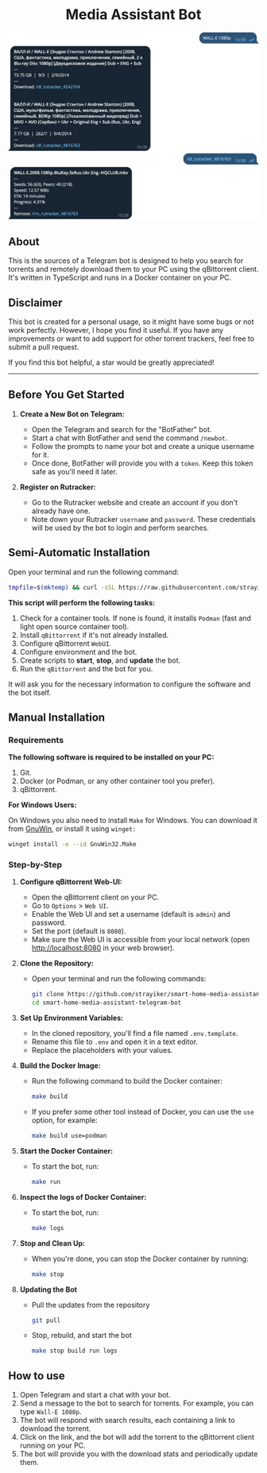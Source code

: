 <h1 align="center">Media Assistant Bot</h1>

<p align="center">
<img alt="example" src="./static/image.webp" width="768" />
</p>

## About

This is the sources of a Telegram bot is designed to help you search for torrents and remotely download them to your PC using the qBittorrent client. It's written in TypeScript and runs in a Docker container on your PC.

## Disclaimer

This bot is created for a personal usage, so it might have some bugs or not work perfectly. However, I hope you find it useful. If you have any improvements or want to add support for other torrent trackers, feel free to submit a pull request.

If you find this bot helpful, a star would be greatly appreciated!

---

## Before You Get Started

1. **Create a New Bot on Telegram:**

   - Open the Telegram and search for the "BotFather" bot.
   - Start a chat with BotFather and send the command `/newbot`.
   - Follow the prompts to name your bot and create a unique username for it.
   - Once done, BotFather will provide you with a `token`. Keep this token safe as you'll need it later.

2. **Register on Rutracker:**

   - Go to the Rutracker website and create an account if you don't already have one.
   - Note down your Rutracker `username` and `password`. These credentials will be used by the bot to login and perform searches.

## Semi-Automatic Installation

Open your terminal and run the following command:

```bash
tmpfile=$(mktemp) && curl -sSL https://raw.githubusercontent.com/strayiker/smart-home-media-assistant-telegram-bot/refs/heads/main/scripts/setup.sh -o $tmpfile && chmod +x $tmpfile && bash -i $tmpfile && rm $tmpfile
```

**This script will perform the following tasks:**

1.  Check for a container tools. If none is found, it installs `Podman` (fast and light open source container tool).
2.  Install `qBittorrent` if it's not already installed.
3.  Configure qBittorrent `WebUI`.
4.  Configure environment and the bot.
5.  Create scripts to **start**, **stop**, and **update** the bot.
6.  Run the `qBittorrent` and the bot for you.

It will ask you for the necessary information to configure the software and the bot itself.

## Manual Installation

### Requirements

**The following software is required to be installed on your PC:**

1. Git.
1. Docker (or Podman, or any other container tool you prefer).
1. qBittorrent.

**For Windows Users:**

On Windows you also need to install `Make` for Windows. You can download it from [GnuWin](https://gnuwin32.sourceforge.net/packages/make.htm), or install it using `winget:`

```bash
winget install -e --id GnuWin32.Make
```

### Step-by-Step

1. **Configure qBittorrent Web-UI:**

   - Open the qBittorrent client on your PC.
   - Go to `Options` > `Web UI`.
   - Enable the Web UI and set a username (default is `admin`) and password.
   - Set the port (default is `8080`).
   - Make sure the Web UI is accessible from your local network (open [http://localhost:8080](http://localhost:8080) in your web browser).

2. **Clone the Repository:**

   - Open your terminal and run the following commands:

     ```bash
     git clone https://github.com/strayiker/smart-home-media-assistant-telegram-bot.git
     cd smart-home-media-assistant-telegram-bot
     ```

3. **Set Up Environment Variables:**

   - In the cloned repository, you'll find a file named `.env.template`.
   - Rename this file to `.env` and open it in a text editor.
   - Replace the placeholders with your values.

4. **Build the Docker Image:**

   - Run the following command to build the Docker container:

     ```bash
     make build
     ```

   - If you prefer some other tool instead of Docker, you can use the `use` option, for example:

     ```bash
     make build use=podman
     ```

5. **Start the Docker Container:**

   - To start the bot, run:

     ```bash
     make run
     ```

6. **Inspect the logs of Docker Container:**

   - To start the bot, run:

     ```bash
     make logs
     ```

7. **Stop and Clean Up:**

   - When you're done, you can stop the Docker container by running:

     ```bash
     make stop
     ```

8. **Updating the Bot**

   - Pull the updates from the repository

     ```bash
     git pull
     ```

   - Stop, rebuild, and start the bot

     ```bash
     make stop build run logs
     ```

## How to use

1. Open Telegram and start a chat with your bot.
2. Send a message to the bot to search for torrents. For example, you can type `Wall-E 1080p`.
3. The bot will respond with search results, each containing a link to download the torrent.
4. Click on the link, and the bot will add the torrent to the qBittorrent client running on your PC.
5. The bot will provide you with the download stats and periodically update them.
